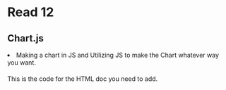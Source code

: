 # Read 12

## Chart.js

<li>Making a chart in JS and Utilizing JS to make the Chart whatever way you want.</li>

####
This is the code for the HTML doc you need to add.
 <!DOCTYPE html>
<!-- <html lang="en">
<head>
  <meta charset="utf-8" />
  <title>Chart.js demo </title>
  <script src='chart.min.js'></script>
</head>
<body>
</body>
</html> -->


